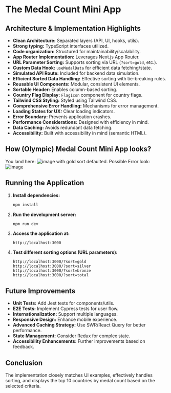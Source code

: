 # The Medal Count Mini App

## Architecture & Implementation Highlights

- **Clean Architecture:** Separated layers (API, UI, hooks, utils).
- **Strong typing:** TypeScript interfaces utilized.
- **Code organization:** Structured for maintainability/scalability.
- **App Router Implementation:** Leverages Next.js App Router.
- **URL Parameter Sorting:** Supports sorting via URL (`?sort=gold`, etc.).
- **Custom Data Hook:** `useMedalData` for efficient data fetching/state.
- **Simulated API Route:** Included for backend data simulation.
- **Efficient Sorted Data Handling:** Effective sorting with tie-breaking rules.
- **Reusable UI Components:** Modular, consistent UI elements.
- **Sortable Header:** Enables column-based sorting.
- **Country Flag Display:** `FlagIcon` component for country flags.
- **Tailwind CSS Styling:** Styled using Tailwind CSS.
- **Comprehensive Error Handling:** Mechanisms for error management.
- **Loading States for UX:** Clear loading indicators.
- **Error Boundary:** Prevents application crashes.
- **Performance Considerations:** Designed with efficiency in mind.
- **Data Caching:** Avoids redundant data fetching.
- **Accessibility:** Built with accessibility in mind (semantic HTML).

## How (Olympic) Medal Count Mini App looks?

You land here: ![image](https://github.com/user-attachments/assets/585b02e1-5b92-4d5a-a759-5110cfbd14eb) with gold sort defaulted.
Possible Error look: ![image](https://github.com/user-attachments/assets/7e4f0a93-0394-420b-87fe-a127339a3995)

## Running the Application

1.  **Install dependencies:**
    ```bash
    npm install
    ```
2.  **Run the development server:**
    ```bash
    npm run dev
    ```
3.  **Access the application at:**
    ```
    http://localhost:3000
    ```
4.  **Test different sorting options (URL parameters):**
    ```
    http://localhost:3000/?sort=gold
    http://localhost:3000/?sort=silver
    http://localhost:3000/?sort=bronze
    http://localhost:3000/?sort=total
    ```

## Future Improvements

- **Unit Tests:** Add Jest tests for components/utils.
- **E2E Tests:** Implement Cypress tests for user flow.
- **Internationalization:** Support multiple languages.
- **Responsive Design:** Enhance mobile experience.
- **Advanced Caching Strategy:** Use SWR/React Query for better performance.
- **State Management:** Consider Redux for complex state.
- **Accessibility Enhancements:** Further improvements based on feedback.

## Conclusion

The implementation closely matches UI examples, effectively handles sorting, and displays the top 10 countries by medal count based on the selected criteria.
